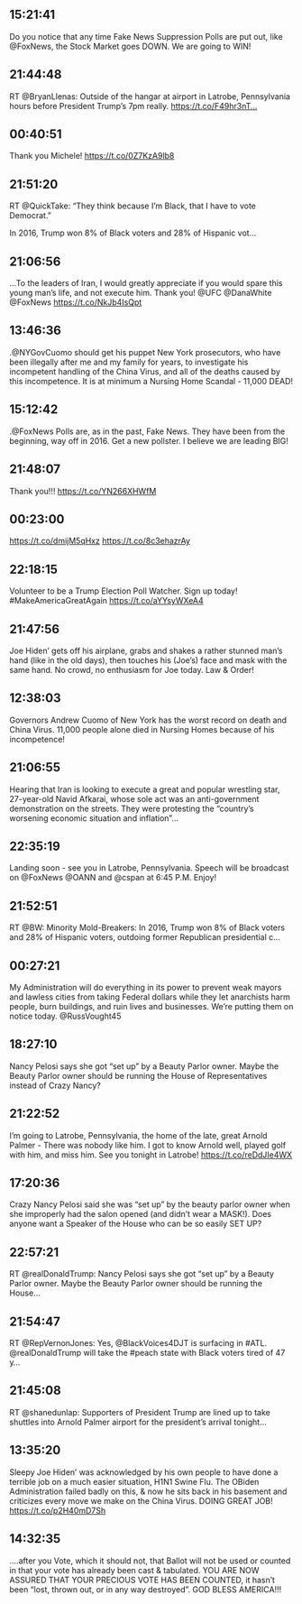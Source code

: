 ## 15:21:41
Do you notice that any time Fake News Suppression Polls are put out, like @FoxNews, the Stock Market goes DOWN. We are going to WIN!
## 21:44:48
RT @BryanLlenas: Outside of the hangar at airport in Latrobe, Pennsylvania hours before President Trump’s 7pm really. https://t.co/F49hr3nT…
## 00:40:51
Thank you Michele! https://t.co/0Z7KzA9lb8
## 21:51:20
RT @QuickTake: “They think because I’m Black, that I have to vote Democrat.”

In 2016, Trump won 8% of Black voters and 28% of Hispanic vot…
## 21:06:56
...To the leaders of Iran, I would greatly appreciate if you would spare this young man’s life, and not execute him. Thank you! @UFC @DanaWhite @FoxNews https://t.co/NkJb4IsQpt
## 13:46:36
.@NYGovCuomo should get his puppet New York prosecutors, who have been illegally after me and my family for years, to investigate his incompetent handling of the China Virus, and all of the deaths caused by this incompetence. It is at minimum a Nursing Home Scandal - 11,000 DEAD!
## 15:12:42
.@FoxNews Polls are, as in the past, Fake News. They have been from the beginning, way off in 2016. Get a new pollster. I believe we are leading BIG!
## 21:48:07
Thank you!!! https://t.co/YN266XHWfM
## 00:23:00
https://t.co/dmijM5qHxz https://t.co/8c3ehazrAy
## 22:18:15
Volunteer to be a Trump Election Poll Watcher. Sign up today! #MakeAmericaGreatAgain
https://t.co/aYYsyWXeA4
## 21:47:56
Joe Hiden’ gets off his airplane, grabs and shakes a rather stunned man’s hand (like in the old days), then touches his (Joe’s) face and mask with the same hand. No crowd, no enthusiasm for Joe today. Law &amp; Order!
## 12:38:03
Governors Andrew Cuomo of New York has the worst record on death and China Virus. 11,000 people alone died in Nursing Homes because of his incompetence!
## 21:06:55
Hearing that Iran is looking to execute a great and popular wrestling star, 27-year-old Navid Afkarai, whose sole act was an anti-government demonstration on the streets. They were protesting the “country’s worsening economic situation and inflation”...
## 22:35:19
Landing soon - see you in Latrobe, Pennsylvania. Speech will be broadcast on @FoxNews  @OANN and @cspan at 6:45 P.M. Enjoy!
## 21:52:51
RT @BW: Minority Mold-Breakers: In 2016, Trump won 8% of Black voters and 28% of Hispanic voters, outdoing former Republican presidential c…
## 00:27:21
My Administration will do everything in its power to prevent weak mayors and lawless cities from taking Federal dollars while they let anarchists harm people, burn buildings, and ruin lives and businesses. We’re putting them on notice today. @RussVought45
## 18:27:10
Nancy Pelosi says she got “set up” by a Beauty Parlor owner. Maybe the Beauty Parlor owner should be running the House of Representatives instead of Crazy Nancy?
## 21:22:52
I’m going to Latrobe, Pennsylvania, the home of the late, great Arnold Palmer - There was nobody like him. I got to know Arnold well, played golf with him, and miss him. See you tonight in Latrobe! https://t.co/reDdJIe4WX
## 17:20:36
Crazy Nancy Pelosi said she was “set up” by the beauty parlor owner when she improperly had the salon opened (and didn’t wear a MASK!). Does anyone want a Speaker of the House who can be so easily SET UP?
## 22:57:21
RT @realDonaldTrump: Nancy Pelosi says she got “set up” by a Beauty Parlor owner. Maybe the Beauty Parlor owner should be running the House…
## 21:54:47
RT @RepVernonJones: Yes, @BlackVoices4DJT is surfacing in #ATL. @realDonaldTrump will take the #peach state with Black voters tired of 47 y…
## 21:45:08
RT @shanedunlap: Supporters of President Trump are lined up to take shuttles into Arnold Palmer airport for the president’s arrival tonight…
## 13:35:20
Sleepy Joe Hiden’ was acknowledged by his own people to have done a terrible job on a much easier situation, H1N1 Swine Flu. The OBiden Administration failed badly on this, &amp; now he sits back in his basement and criticizes every move we make on the China Virus. DOING GREAT JOB! https://t.co/p2H40mD7Sh
## 14:32:35
....after you Vote, which it should not, that Ballot will not be used or counted in that your vote has already been cast &amp; tabulated. YOU ARE NOW ASSURED THAT YOUR PRECIOUS VOTE HAS BEEN COUNTED, it hasn’t been “lost, thrown out, or in any way destroyed”. GOD BLESS AMERICA!!!
